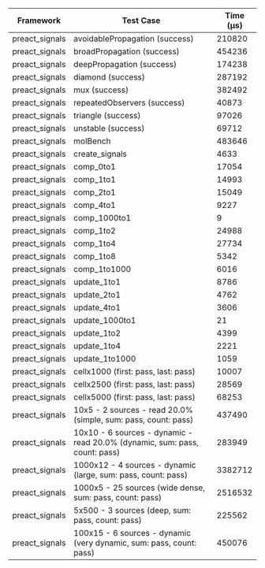 | Framework | Test Case | Time (μs) |
| --- | --- | --- |
| preact_signals | avoidablePropagation (success) | 210820 |
| preact_signals | broadPropagation (success) | 454236 |
| preact_signals | deepPropagation (success) | 174238 |
| preact_signals | diamond (success) | 287192 |
| preact_signals | mux (success) | 382492 |
| preact_signals | repeatedObservers (success) | 40873 |
| preact_signals | triangle (success) | 97026 |
| preact_signals | unstable (success) | 69712 |
| preact_signals | molBench | 483646 |
| preact_signals | create_signals | 4633 |
| preact_signals | comp_0to1 | 17054 |
| preact_signals | comp_1to1 | 14993 |
| preact_signals | comp_2to1 | 15049 |
| preact_signals | comp_4to1 | 9227 |
| preact_signals | comp_1000to1 | 9 |
| preact_signals | comp_1to2 | 24988 |
| preact_signals | comp_1to4 | 27734 |
| preact_signals | comp_1to8 | 5342 |
| preact_signals | comp_1to1000 | 6016 |
| preact_signals | update_1to1 | 8786 |
| preact_signals | update_2to1 | 4762 |
| preact_signals | update_4to1 | 3606 |
| preact_signals | update_1000to1 | 21 |
| preact_signals | update_1to2 | 4399 |
| preact_signals | update_1to4 | 2221 |
| preact_signals | update_1to1000 | 1059 |
| preact_signals | cellx1000 (first: pass, last: pass) | 10007 |
| preact_signals | cellx2500 (first: pass, last: pass) | 28569 |
| preact_signals | cellx5000 (first: pass, last: pass) | 68253 |
| preact_signals | 10x5 - 2 sources - read 20.0% (simple, sum: pass, count: pass) | 437490 |
| preact_signals | 10x10 - 6 sources - dynamic - read 20.0% (dynamic, sum: pass, count: pass) | 283949 |
| preact_signals | 1000x12 - 4 sources - dynamic (large, sum: pass, count: pass) | 3382712 |
| preact_signals | 1000x5 - 25 sources (wide dense, sum: pass, count: pass) | 2516532 |
| preact_signals | 5x500 - 3 sources (deep, sum: pass, count: pass) | 225562 |
| preact_signals | 100x15 - 6 sources - dynamic (very dynamic, sum: pass, count: pass) | 450076 |
